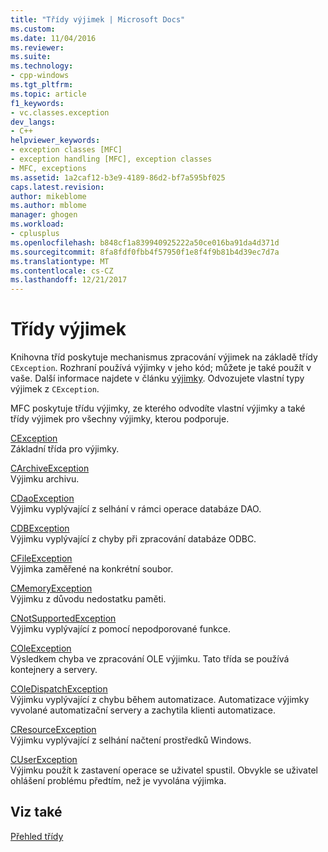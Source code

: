 ```yaml
---
title: "Třídy výjimek | Microsoft Docs"
ms.custom: 
ms.date: 11/04/2016
ms.reviewer: 
ms.suite: 
ms.technology:
- cpp-windows
ms.tgt_pltfrm: 
ms.topic: article
f1_keywords:
- vc.classes.exception
dev_langs:
- C++
helpviewer_keywords:
- exception classes [MFC]
- exception handling [MFC], exception classes
- MFC, exceptions
ms.assetid: 1a2caf12-b3e9-4189-86d2-bf7a595bf025
caps.latest.revision: 
author: mikeblome
ms.author: mblome
manager: ghogen
ms.workload:
- cplusplus
ms.openlocfilehash: b848cf1a839940925222a50ce016ba91da4d371d
ms.sourcegitcommit: 8fa8fdf0fbb4f57950f1e8f4f9b81b4d39ec7d7a
ms.translationtype: MT
ms.contentlocale: cs-CZ
ms.lasthandoff: 12/21/2017
---
```

# <a name="exception-classes"></a>Třídy výjimek
Knihovna tříd poskytuje mechanismus zpracování výjimek na základě třídy `CException`. Rozhraní používá výjimky v jeho kód; můžete je také použít v vaše. Další informace najdete v článku [výjimky](../mfc/exception-handling-in-mfc.md). Odvozujete vlastní typy výjimek z `CException`.  
  
 MFC poskytuje třídu výjimky, ze kterého odvodíte vlastní výjimky a také třídy výjimek pro všechny výjimky, kterou podporuje.  
  
 [CException](../mfc/reference/cexception-class.md)  
 Základní třída pro výjimky.  
  
 [CArchiveException](../mfc/reference/carchiveexception-class.md)  
 Výjimku archivu.  
  
 [CDaoException](../mfc/reference/cdaoexception-class.md)  
 Výjimku vyplývající z selhání v rámci operace databáze DAO.  
  
 [CDBException](../mfc/reference/cdbexception-class.md)  
 Výjimku vyplývající z chyby při zpracování databáze ODBC.  
  
 [CFileException](../mfc/reference/cfileexception-class.md)  
 Výjimka zaměřené na konkrétní soubor.  
  
 [CMemoryException](../mfc/reference/cmemoryexception-class.md)  
 Výjimku z důvodu nedostatku paměti.  
  
 [CNotSupportedException](../mfc/reference/cnotsupportedexception-class.md)  
 Výjimku vyplývající z pomocí nepodporované funkce.  
  
 [COleException](../mfc/reference/coleexception-class.md)  
 Výsledkem chyba ve zpracování OLE výjimku. Tato třída se používá kontejnery a servery.  
  
 [COleDispatchException](../mfc/reference/coledispatchexception-class.md)  
 Výjimku vyplývající z chybu během automatizace. Automatizace výjimky vyvolané automatizační servery a zachytila klienti automatizace.  
  
 [CResourceException](../mfc/reference/cresourceexception-class.md)  
 Výjimku vyplývající z selhání načtení prostředků Windows.  
  
 [CUserException](../mfc/reference/cuserexception-class.md)  
 Výjimku použít k zastavení operace se uživatel spustil. Obvykle se uživatel ohlášení problému předtím, než je vyvolána výjimka.  
  
## <a name="see-also"></a>Viz také  
 [Přehled třídy](../mfc/class-library-overview.md)

